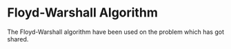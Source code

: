 # Floyd-Warshall Algorithm

The Floyd-Warshall algorithm have been used on the problem which has got shared.
